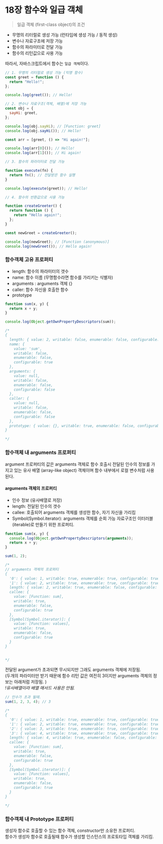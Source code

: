# 18장 함수와 일급 객체

> 일급 객체 (first-class object)의 조건

- 무명의 리터럴로 생성 가능 (런타임에 생성 가능 / 동적 생성)
- 변수나 자료구조에 저장 가능
- 함수의 파라미터로 전달 가능
- 함수의 리턴값으로 사용 가능

따라서, 자바스크립트에서 함수는 `일급 객체`이다.

```js
// 1. 무명의 리터럴로 생성 가능 (익명 함수)
const greet = function () {
  return "Hello!";
};

console.log(greet()); // Hello!

// 2. 변수나 자료구조(객체, 배열)에 저장 가능
const obj = {
  sayHi: greet,
};

console.log(obj.sayHi); // [Function: greet]
console.log(obj.sayHi()); // Hello!

const arr = [greet, () => "Hi again!"];

console.log(arr[0]()); // Hello!
console.log(arr[1]()); // Hi again!

// 3. 함수의 파라미터로 전달 가능

function execute(fn) {
  return fn(); // 전달받은 함수 실행
}

console.log(execute(greet)); // Hello!

// 4. 함수의 반환값으로 사용 가능

function createGreeter() {
  return function () {
    return "Hello again!";
  };
}

const newGreet = createGreeter();

console.log(newGreet); // [Function (anonymous)]
console.log(newGreet()); // Hello again!
```

### 함수객체 고유 프로퍼티

- length: 함수의 파라미터의 갯수
- name: 함수 이름 (무명함수라면 함수를 가리키는 식별자)
- arguments : arguments 객체 {}
- caller: 함수 자신을 호출한 함수
- prototype

```js
function sum(x, y) {
  return x + y;
}

console.log(Object.getOwnPropertyDescriptors(sum));

/*
{
  length: { value: 2, writable: false, enumerable: false, configurable: true },
  name: {
    value: 'sum',
    writable: false,
    enumerable: false,
    configurable: true
  },
  arguments: {
    value: null,
    writable: false,
    enumerable: false,
    configurable: false
  },
  caller: {
    value: null,
    writable: false,
    enumerable: false,
    configurable: false
  },
  prototype: { value: {}, writable: true, enumerable: false, configurable: false }
}

*/
```

### 함수객체 내 arguments 프로퍼티

argument 프로퍼티의 값은 arguments 객체로 함수 호출시 전달된 인수의 정보를 가지고 있는 유사 배열 (array-like object) 객체이며 함수 내부에서 로컬 변수처럼 사용된다.

#### arguments 객체의 프로퍼티

- 인수 정보 (유사배열로 저장)
- length: 전달된 인수의 갯수
- callee: 호출되어 arguments 객체를 생성한 함수, 자기 자신을 가리킴
- Symbol(Symbol.iterator): arguments 객체를 순회 가능 자료구조인 이터러블(iterable)로 만들기 위한 프로퍼티.

```js
function sum(x, y) {
  console.log(Object.getOwnPropertyDescriptors(arguments));
  return x + y;
}

sum(1, 2);

/*
// arguments 객체의 프로퍼티
{
  '0': { value: 1, writable: true, enumerable: true, configurable: true },
  '1': { value: 2, writable: true, enumerable: true, configurable: true },
  length: { value: 2, writable: true, enumerable: false, configurable: true },
  callee: {
    value: [Function: sum],
    writable: true,
    enumerable: false,
    configurable: true
  },
  [Symbol(Symbol.iterator)]: {
    value: [Function: values],
    writable: true,
    enumerable: false,
    configurable: true
  }
}
  

*/
```

전달된 argument가 초과되면 무시되지만 그래도 arguments 객체에 저장됨.<br>
(두개의 파라미터만 받기 때문에 함수 리턴 값은 여전히 3이지만 arguments 객체의 정보는 아래처럼 저장됨. ) <br>
_!유사배열이라 배열 매서드 사용은 안됨._

```js
// 인수가 초과 될때.
sum(1, 2, 3, 4); // 3

/*
{
  '0': { value: 1, writable: true, enumerable: true, configurable: true },
  '1': { value: 2, writable: true, enumerable: true, configurable: true },
  '2': { value: 3, writable: true, enumerable: true, configurable: true },
  '3': { value: 4, writable: true, enumerable: true, configurable: true },
  length: { value: 4, writable: true, enumerable: false, configurable: true },
  callee: {
    value: [Function: sum],
    writable: true,
    enumerable: false,
    configurable: true
  },
  [Symbol(Symbol.iterator)]: {
    value: [Function: values],
    writable: true,
    enumerable: false,
    configurable: true
  }
}

*/
```

### 함수객체 내 Prototype 프로퍼티

생성자 함수로 호출할 수 있는 함수 객체, constructor만 소유한 프로퍼티. <br>
함수가 생성자 함수로 호출될때 함수가 생성할 인스턴스의 프로토타입 객체를 가리킴.
